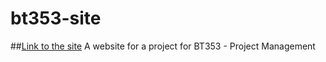# bt353-site
##[Link to the site](http://joshgrib.github.io/bt353-site/)
A website for a project for BT353 - Project Management
